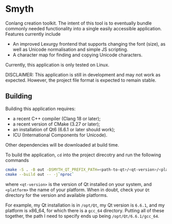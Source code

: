 # Smyth
Conlang creation toolkit. The intent of this tool is to eventually bundle commonly
needed functionality into a single easily accessible application. Features currently
include
- An improved Lexurgy frontend that supports changing the font (size), as well as Unicode
  normalisation and simple JS scripting.
- A character map for finding and copying Unicode characters.

Currently, this application is only tested on Linux.

DISCLAIMER: This application is still in development and may not work as expected. 
However, the project file format is expected to remain stable.

## Building
Building this application requires:
- a recent C++ compiler (Clang 18 or later);
- a recent version of CMake (3.27 or later);
- an installation of Qt6 (6.6.1 or later should work);
- ICU (International Components for Unicode).

Other dependencies will be downloaded at build time.

To build the application, `cd` into the project direcotry and run the following commands
```bash
cmake -S . -B out -DSMYTH_QT_PREFIX_PATH=<path-to-qt>/<qt-version>/<platform>
cmake --build out -- -j`nproc`
``` 
where `<qt-version>` is the version of Qt installed on your system, and `<platform>` 
the name of your platform. When in doubt, check your `Qt` directory for the version
and available platforms.

For example, my Qt installation is in `/opt/Qt`, my Qt version is `6.6.1`, and my
platform is x86_64, for which there is a `gcc_64` directory. Putting all of these
together, the path I need to specify ends up being `/opt/Qt/6.6.1/gcc_64`.
